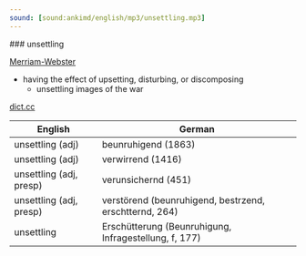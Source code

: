 ```yaml
---
sound: [sound:ankimd/english/mp3/unsettling.mp3]
---
```


\### unsettling

[Merriam-Webster](https://www.merriam-webster.com/dictionary/unsettling)

- having the effect of upsetting, disturbing, or discomposing
    - unsettling images of the war

[dict.cc](https://www.dict.cc/unsettling)

| English        | German       |
| -------------- | ------------ |
| unsettling (adj) | beunruhigend (1863) |
| unsettling (adj) | verwirrend (1416) |
| unsettling (adj, presp) | verunsichernd (451) |
| unsettling (adj, presp) | verstörend (beunruhigend, bestrzend, erschtternd, 264) |
| unsettling | Erschütterung (Beunruhigung, Infragestellung, f, 177) |
